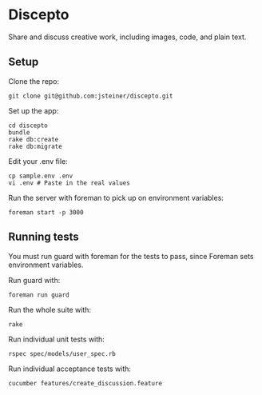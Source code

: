 Discepto
========

Share and discuss creative work, including images, code, and plain text.

Setup
-----

Clone the repo:

    git clone git@github.com:jsteiner/discepto.git

Set up the app:

    cd discepto
    bundle
    rake db:create
    rake db:migrate

Edit your .env file:

    cp sample.env .env
    vi .env # Paste in the real values

Run the server with foreman to pick up on environment variables:

    foreman start -p 3000

Running tests
-------------

You must run guard with foreman for the tests to pass, since Foreman sets
environment variables.

Run guard with:

    foreman run guard

Run the whole suite with:

    rake

Run individual unit tests with:

    rspec spec/models/user_spec.rb

Run individual acceptance tests with:

    cucumber features/create_discussion.feature
